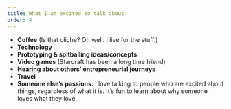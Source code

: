 ```yaml
---
title: What I am excited to talk about
order: 4
---
```

- **Coffee** (Is that cliche? Oh well. I live for the stuff.)
- **Technology** 
- **Prototyping & spitballing ideas/concepts**
- **Video games** (Starcraft has been a long time friend)
- **Hearing about others’ entrepreneurial journeys**
- **Travel**
- **Someone else’s passions.** I love talking to people who are excited about things, regardless of what it is. It’s fun to learn about why someone loves what they love.

